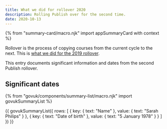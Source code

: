 ```yaml
---
title: What we did for rollover 2020
description: Rolling Publish over for the second time.
date: 2020-10-13
---
```


{% from "summary-card/macro.njk" import appSummaryCard with context %}

Rollover is the process of copying courses from the current cycle to the next. This is [what we did for the 2019 rollover](/publish-teacher-training-courses/what-we-did-for-rollover/).

This entry documents significant information and dates from the second Publish rollover.

## Significant dates

{% from "govuk/components/summary-list/macro.njk" import govukSummaryList %}

{{ govukSummaryList({
  rows: [
    {
      key: {
        text: "Name"
      },
      value: {
        text: "Sarah Philips"
      }
    },
    {
      key: {
        text: "Date of birth"
      },
      value: {
        text: "5 January 1978"
      }
    }
  ]
}) }}


